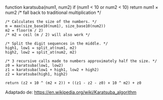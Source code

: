 function karatsuba(num1, num2)
    if (num1 < 10 or num2 < 10)
        return num1 × num2 /* fall back to traditional multiplication */
    
    /* Calculates the size of the numbers. */
    m = max(size_base10(num1), size_base10(num2))
    m2 = floor(m / 2) 
    /* m2 = ceil (m / 2) will also work */
    
    /* Split the digit sequences in the middle. */
    high1, low1 = split_at(num1, m2)
    high2, low2 = split_at(num2, m2)
    
    /* 3 recursive calls made to numbers approximately half the size. */
    z0 = karatsuba(low1, low2)
    z1 = karatsuba(low1 + high1, low2 + high2)
    z2 = karatsuba(high1, high2)
    
    return (z2 × 10 ^ (m2 × 2)) + ((z1 - z2 - z0) × 10 ^ m2) + z0

Adaptado de: https://en.wikipedia.org/wiki/Karatsuba_algorithm 